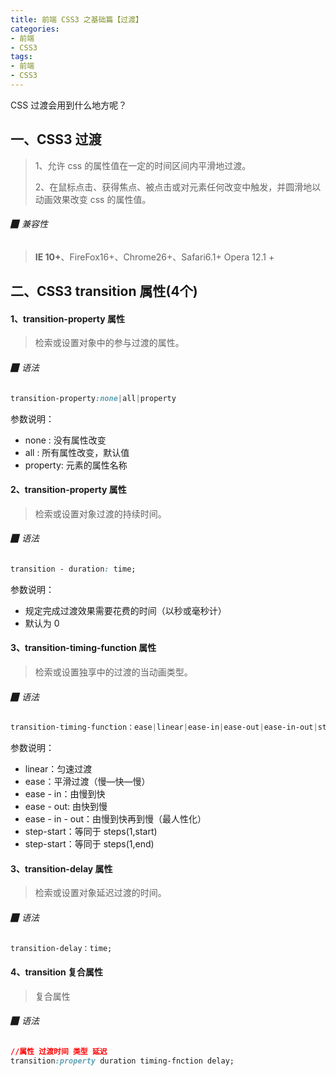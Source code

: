 ```yaml
---
title: 前端 CSS3 之基础篇【过渡】
categories:
- 前端
- CSS3
tags:
- 前端
- CSS3
---
```


CSS 过渡会用到什么地方呢？

<!--more-->



## 一、CSS3 过渡

> 1、允许 css 的属性值在一定的时间区间内平滑地过渡。
>
> 2、在鼠标点击、获得焦点、被点击或对元素任何改变中触发，并圆滑地以动画效果改变 css 的属性值。



###### ▉ 兼容性

> **IE 10+**、FireFox16+、Chrome26+、Safari6.1+ Opera 12.1 +



## 二、CSS3 transition 属性(4个)

#### 1、transition-property 属性

> 检索或设置对象中的参与过渡的属性。



###### ▉ 语法

```css
transition-property:none|all|property
```

参数说明：

- none : 没有属性改变
- all : 所有属性改变，默认值
- property: 元素的属性名称



#### 2、transition-property 属性

> 检索或设置对象过渡的持续时间。



###### ▉ 语法

```css
transition - duration: time;
```

参数说明：

- 规定完成过渡效果需要花费的时间（以秒或毫秒计）
- 默认为 0



#### 3、transition-timing-function 属性

> 检索或设置独享中的过渡的当动画类型。



###### ▉ 语法

```css
transition-timing-function：ease|linear|ease-in|ease-out|ease-in-out|step-start|step-end
```

参数说明：

- linear：匀速过渡
- ease：平滑过渡（慢—快—慢）
- ease - in：由慢到快
- ease - out: 由快到慢
- ease - in - out：由慢到快再到慢（最人性化）
- step-start：等同于 steps(1,start)
- step-start：等同于 steps(1,end)



#### 3、transition-delay 属性

> 检索或设置对象延迟过渡的时间。



###### ▉ 语法

```css
transition-delay：time;
```



#### 4、transition 复合属性

> 复合属性



###### ▉ 语法

```css
//属性 过渡时间 类型 延迟
transition:property duration timing-fnction delay;
```

